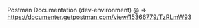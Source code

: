 Postman Documentation (dev-environment) @ => https://documenter.getpostman.com/view/15366779/TzRLmW93
